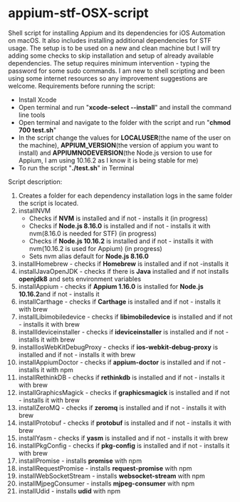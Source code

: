 # appium-stf-OSX-script
Shell script for installing Appium and its dependencies for iOS Automation on macOS. It also includes installing additional dependencies for STF usage. The setup is to be used on a new and clean machine but I will try adding some checks to skip installation and setup of already available dependencies. The setup requires minimum intervention - typing the password for some sudo commands. I am new to shell scripting and been using some internet resources so any improvement suggestions are welcome.
Requirements before running the script:  
   - Install Xcode  
   - Open terminal and run "**xcode-select --install**" and install the command line tools  
   - Open terminal and navigate to the folder with the script and run "**chmod 700 test.sh**"  
   - In the script change the values for **LOCALUSER**(the name of the user on the machine), **APPIUM_VERSION**(the version of appium you want to install) and **APPIUMNODEVERSION**(the Node.js version to use for Appium, I am using 10.16.2 as I know it is being stable for me)  
   - To run the script "**./test.sh**" in Terminal  

Script description:
1. Creates a folder for each dependency installation logs in the same folder the script is located.
2. installNVM 
   - Checks if **NVM** is installed and if not - installs it  (in progress)
   - Checks if **Node.js 8.16.0** is installed and if not - installs it with nvm(8.16.0 is needed for STF)  (in progress)
   - Checks if **Node.js 10.16.2** is installed and if not - installs it with nvm(10.16.2 is used for Appium)  (in progress)
   - Sets nvm alias default for **Node.js 8.16.0**
3. installHomebrew - checks if **Homebrew** is installed and if not -installs it
4. installJavaOpenJDK - checks if there is **Java** installed and if not installs **openjdk8** and sets environment variables
5. installAppium - checks if **Appium 1.16.0** is installed for **Node.js 10.16.2**and if not - installs it
6. installCarthage - checks if **Carthage** is installed and if not - installs it with brew
7. installLibimobiledevice - checks if **libimobiledevice** is installed and if not - installs it with brew
8. installIdeviceinstaller - checks if **ideviceinstaller** is installed and if not - installs it with brew
9. installIosWebKitDebugProxy - checks if **ios-webkit-debug-proxy** is installed and if not - installs it with brew
10. installAppiumDoctor - checks if **appium-doctor** is installed and if not - installs it with npm
11. installRethinkDB - checks if **rethinkdb** is installed and if not - installs it with brew
12. installGraphicsMagick - checks if **graphicsmagick** is installed and if not - installs it with brew
13. installZeroMQ - checks if **zeromq** is installed and if not - installs it with brew
14. installProtobuf - checks if **protobuf** is installed and if not - installs it with brew
15. installYasm - checks if **yasm** is installed and if not - installs it with brew
16. installPkgConfig - checks if **pkg-config** is installed and if not - installs it with brew
17. installPromise - installs **promise** with npm
18. installRequestPromise - installs **request-promise** with npm
19. installWebSocketStream - installs **websocket-stream** with npm
20. installMjpegConsumer - installs **mjpeg-consumer** with npm
21. installUdid - installs **udid** with npm
